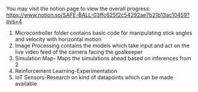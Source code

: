 You may visit the notion page to view the overall progress: https://www.notion.so/SAFE-BALL-03ffc625f2c54292ae7b21b13ac10459?pvs=4
1. Microcontroller folder contains basic code for manipulating stick angles and velocity with horizontal motion
2. Image Processing contains the models which take input and act on the live video feed of the camera facing the goalkeeper
3. Simulation Map- Maps the simulations ahead based on inferences from 2
4. Reinforcement Learning-Experimentation
5. IoT Sensors-Research on kind of datapoints which can be made available
